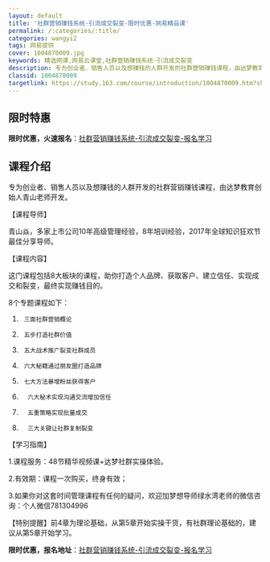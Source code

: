 ```yaml
---
layout: default
title: '社群营销赚钱系统-引流成交裂变-限时优惠-网易精品课'
permalink: /:categories/:title/
categories: wangyi2
tags: 网易提供
cover: 1004870009.jpg
keywords: 精选网课,网易云课堂,社群营销赚钱系统-引流成交裂变
description: 专为创业者、销售人员以及想赚钱的人群开发的社群营销赚钱课程，由达梦教育创始人青山老师开发。【课程导师】青山焱，多家上市公
classid: 1004870009
targetlink: https://study.163.com/course/introduction/1004870009.htm?share=1&shareId=1025206652&utm_campaign=share&utm_medium=iphoneShare&utm_source=&utm_u=1025206652
---
```


## 限时特惠

**限时优惠，火速报名**：[社群营销赚钱系统-引流成交裂变-报名学习](https://study.163.com/course/introduction/1004870009.htm?share=1&shareId=1025206652&utm_campaign=share&utm_medium=iphoneShare&utm_source=&utm_u=1025206652)

## 课程介绍

专为创业者、销售人员以及想赚钱的人群开发的社群营销赚钱课程，由达梦教育创始人青山老师开发。



【课程导师】

青山焱，多家上市公司10年高级管理经验，8年培训经验，2017年全球知识狂欢节最佳分享导师。



【课程内容】

这门课程包括8大板块的课程，助你打造个人品牌、获取客户、建立信任、实现成交和裂变，最终实现赚钱目的。

8个专题课程如下：

1.      三面社群营销概论

2.      五步打造社群价值

3.      五大战术推广裂变社群成员

4.      六大秘籍通过朋友圈打造品牌

5.      七大方法暴增粉丝获得客户

6.       六大秘术实现沟通交流增加信任

7.       五重策略实现批量成交

8.       三大关键让社群复制裂变



【学习指南】

1.课程服务：48节精华视频课+达梦社群实操体验。

2.有效期：课程一次购买，终身有效；

3.如果你对这套时间管理课程有任何的疑问，欢迎加梦想导师绿水湾老师的微信咨询：个人微信781304996



【特别提醒】前4章为理论基础，从第5章开始实操干货，有社群理论基础的，建议从第5章开始学习。

**限时优惠，报名地址**：[社群营销赚钱系统-引流成交裂变-报名学习](https://study.163.com/course/introduction/1004870009.htm?share=1&shareId=1025206652&utm_campaign=share&utm_medium=iphoneShare&utm_source=&utm_u=1025206652)

